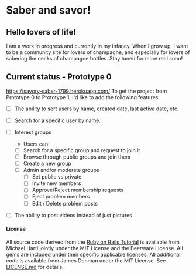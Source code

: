 # Saber and savor!

## Hello lovers of life!

I am a work in progress and currently in my infancy. When I grow up, I want to
be a community site for lovers of champagne, and especially for lovers of
sabering the necks of champagne bottles. Stay tuned for more real soon!

## Current status - Prototype 0
https://savory-saber-1799.herokuapp.com/
To get the project from Prototype 0 to Prototype 1, I'd like to add the
following features:
- [ ] The ability to sort users by name, created date, last active date, etc.
- [ ] Search for a specific user by name.
- [ ] Interest groups
  - Users can:
  - [ ] Search for a specific group and request to join it
  - [ ] Browse through public groups and join them
  - [ ] Create a new group
  - [ ] Admin and/or moderate groups
    - [ ] Set public vs private
    - [ ] Invite new members
    - [ ] Approve/Reject membership requests
    - [ ] Eject problem members
    - [ ] Edit / Delete problem posts 
- [ ] The ability to post videos instead of just pictures


#### License

All source code derived from the [Ruby on Rails Tutorial](http://railstutorial.org/)
is available from Michael Hartl jointly under the MIT License and the Beerware
License. All gems are included under their specific applicable licenses. All
additional code is available from James Denman under the MIT License.
See [LICENSE.md](LICENSE.md) for details.
